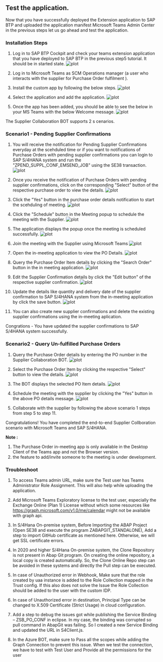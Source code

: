 ## Test the application.

Now that you have successfully deployed the Extension application to SAP BTP and uploaded the application manifest  Microsoft Teams Admin Center in the previous steps let us go ahead and test the application.

### Installation Steps

1. Log in to SAP BTP Cockpit and check your teams extension application that you have deployed to SAP BTP in the previous step5 tutorial. It should be in started state.
![plot](./images/appstarted.png)

2. Log in to Microsoft Teams as SCM Operations manager (a user who interacts with the supplier for Purchase Order fulfilment ).

3. Install the custom app by following the below steps.
![plot](./images/installapp.png)

4. Select the application and add the application.
![plot](./images/addapp.png)

5. Once the app has been added, you should be able to see the below in your MS Teams with the below Welcome message.
![plot](./images/launch.png)

The Supplier Collaboration BOT supports 2 s cenarios.

### Scenario1 - Pending Supplier Confirmations

1. You will receive the notification for Pending Supplier Confirmations everyday at the scehduled time or if you want to notifications of Purchase Orders with pending supplier confirmations you can login to SAP S/4HANA system and run the "ZPEND_SUPPL_CONF_EMSEND_JOB" using the SE38 transaction.
![plot](./images/runjob.png)

2. Once you receive the notification of Purchase Orders with pending supplier confirmations, click on the corresponding "Select" button of the respective purchase order to view the details.
![plot](./images/popending.png)

3. Click the "Yes" button in the purchase order details notification to start the scehduling of meeting.
![plot](./images/s1podetails.png)

4. Click the "Schedule" button in the Meeting popup to schedule the meeting with the Supplier.
![plot](./images/s1schedulemeeting.png)

5. The application displays the popup once the meeting is scheduled successfully.
![plot](./images/s1schedulesuccess.png)

6. Join the meeting with the Supplier using Microsoft Teams
![plot](./images/s1joinmeeting.png)

7. Open the in-meeting application to view the PO Details.
![plot](./images/inmeetingapp.png)

8. Query the Purchase Order Item details by clicking the "Search Order" button in the in meeting application.
![plot](./images/inmeetingposearch.png)

9. Edit the Supplier Confirmation details by click the "Edit button" of the respective supplier confirmation.
![plot](./images/posupconfirmedit.png)

10. Update the details like quantity and delivery date of the supplier confirmation to SAP S/4HANA system from the in-meeting application by click the save button.
![plot](./images/posupconfirmsave.png)

11. You can also create new supplier confirmations and delete the existing supplier confirmations using the in-meeting aplication.

Congrations - You have updated the supplier confirmations to SAP S/4HANA system successfully.

### Scenario2 - Query Un-fulfilled Purchase Orders

1. Query the Purchase Order details by entering the PO number in the Supplier Collaboration BOT.
![plot](./images/s2querypo.png)

2. Select the Purchase Order Item by clicking the respective "Select" button to view the details.
![plot](./images/s2selectpoitem.png)

3. The BOT displays the selected PO Item details.
![plot](./images/s2poitemdetails.png)

4. Schedule the meeting with the supplier by clicking the "Yes" button in the above PO details message.
![plot](./images/s2schedulemeeting.png)

5. Collaborate with the supplier by following the above scenario 1 steps from step 5 to step 11.

Congratulations! You have completed the end-to-end Supplier Collboration scenario with Microsoft Teams and SAP S/4HANA.

**Note :**  
1. The Purchase Order in-meeting app is only available in the Desktop Client of the Teams app and not the Browser version. 
2. the feature to add/invite someone to the meeting is under development. 

### Troubleshoot

1. To access Teams admin URL, make sure the Test user has Teams Administrator Role Assignment. This will also help while uploading the application. 

2. Add Microsoft Teams Exploratory license to the test user, especially the Exchange Online (Plan 1) License without which some resources like https://graph.microsoft.com/v1.0/me/calendar might not be available with graph api. 

3. In S/4Hana On-premise system, Before Importing the ABAP Project (Open SE38 and execute the program ZABAPGIT_STANDALONE), Add a step to import GitHub certificate as mentioned here. Otherwise, we will get SSL certificate errors. 

4. In 2020 and higher S/4Hana On-premise system, the Clone Repository is not present in Abap Git program. On creating the online repository, a local copy is created automatically. So, the Clone Online Repo step can be avoided in these systems and directly the Pull step can be executed. 

5. In case of Unauthorized error in Webhook, Make sure that the role created by uaa instance is added to the Role Collection mapped in the Trust config. If this also does not solve the Issue the Role Collection should be added to the user with the custom IDP. 

6. In case of Unauthorized error in destination, Principal Type can be changed to X.509 Certificate (Strict Usage) in cloud configuration. 

7. Add a step to debug the issues got while publishing the Service Binding – ZSB_PO_CONF in eclipse. In my case, the binding was corrupted so pull command in AbapGit was failing. So I created a new Service Binding and updated the URL in S4Client.js. 

8. In the Azure BOT, make sure to Pass all the scopes while adding the Graph Connection to prevent this issue. When we test the connection, we have to test with Test User and Provide all the permissions for the user

